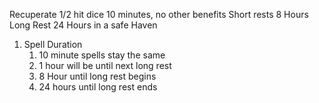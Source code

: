 Recuperate 1/2 hit dice 10 minutes, no other benefits 
Short rests 8 Hours
Long Rest 24 Hours in a safe Haven

1. Spell Duration
	1. 10 minute spells stay the same
	2. 1 hour will be until next long rest
	3. 8 Hour until long rest begins
	4. 24 hours until long rest ends